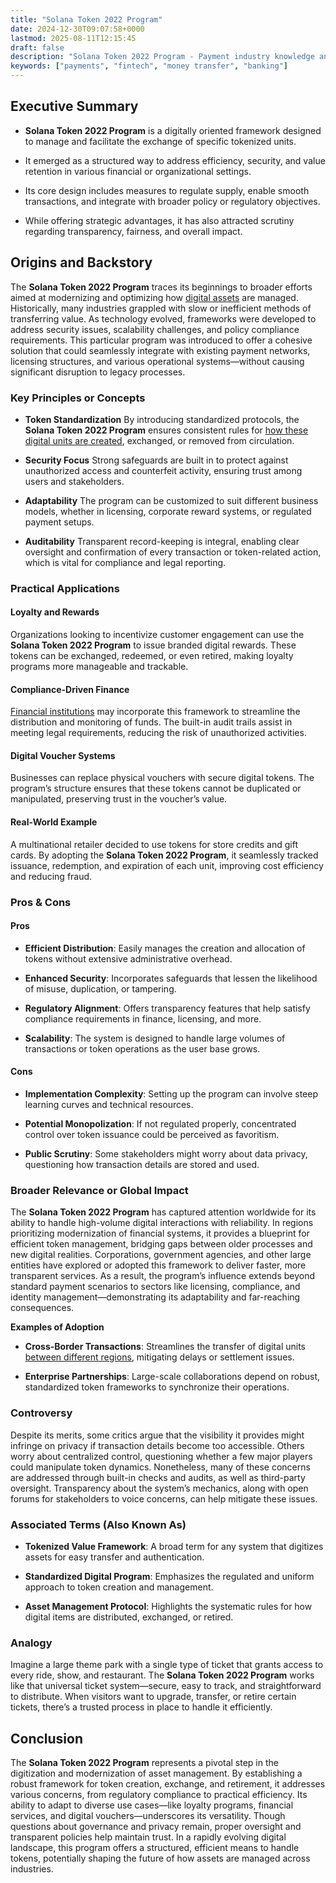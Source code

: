 ```yaml
---
title: "Solana Token 2022 Program"
date: 2024-12-30T09:07:58+0000
lastmod: 2025-08-11T12:15:45
draft: false
description: "Solana Token 2022 Program - Payment industry knowledge and insights"
keywords: ["payments", "fintech", "money transfer", "banking"]
---
```


## Executive Summary

- **Solana Token 2022 Program** is a digitally oriented framework designed to manage and facilitate the exchange of specific tokenized units.

- It emerged as a structured way to address efficiency, security, and value retention in various financial or organizational settings.

- Its core design includes measures to regulate supply, enable smooth transactions, and integrate with broader policy or regulatory objectives.

- While offering strategic advantages, it has also attracted scrutiny regarding transparency, fairness, and overall impact.

## Origins and Backstory

The **Solana Token 2022 Program** traces its beginnings to broader efforts aimed at modernizing and optimizing how [digital assets](https://faisalkhanllc.xyz/resources/payments-wiki/d/digital-assets/) are managed. Historically, many industries grappled with slow or inefficient methods of transferring value. As technology evolved, frameworks were developed to address security issues, scalability challenges, and policy compliance requirements. This particular program was introduced to offer a cohesive solution that could seamlessly integrate with existing payment networks, licensing structures, and various operational systems—without causing significant disruption to legacy processes.

### Key Principles or Concepts

- **Token Standardization** By introducing standardized protocols, the **Solana Token 2022 Program** ensures consistent rules for [how these digital units are created](https://faisalkhanllc.xyz/resources/payments-wiki/s/smart-contract/), exchanged, or removed from circulation.

- **Security Focus** Strong safeguards are built in to protect against unauthorized access and counterfeit activity, ensuring trust among users and stakeholders.

- **Adaptability** The program can be customized to suit different business models, whether in licensing, corporate reward systems, or regulated payment setups.

- **Auditability** Transparent record-keeping is integral, enabling clear oversight and confirmation of every transaction or token-related action, which is vital for compliance and legal reporting.

### Practical Applications

#### Loyalty and Rewards

Organizations looking to incentivize customer engagement can use the **Solana Token 2022 Program** to issue branded digital rewards. These tokens can be exchanged, redeemed, or even retired, making loyalty programs more manageable and trackable.

#### Compliance-Driven Finance

[Financial institutions](https://faisalkhanllc.xyz/resources/payments-wiki/f/financial-institution-fi/) may incorporate this framework to streamline the distribution and monitoring of funds. The built-in audit trails assist in meeting legal requirements, reducing the risk of unauthorized activities.

#### Digital Voucher Systems

Businesses can replace physical vouchers with secure digital tokens. The program’s structure ensures that these tokens cannot be duplicated or manipulated, preserving trust in the voucher’s value.

#### Real-World Example

A multinational retailer decided to use tokens for store credits and gift cards. By adopting the **Solana Token 2022 Program**, it seamlessly tracked issuance, redemption, and expiration of each unit, improving cost efficiency and reducing fraud.

### Pros & Cons

#### Pros

- **Efficient Distribution**: Easily manages the creation and allocation of tokens without extensive administrative overhead.

- **Enhanced Security**: Incorporates safeguards that lessen the likelihood of misuse, duplication, or tampering.

- **Regulatory Alignment**: Offers transparency features that help satisfy compliance requirements in finance, licensing, and more.

- **Scalability**: The system is designed to handle large volumes of transactions or token operations as the user base grows.

#### **Cons**

- **Implementation Complexity**: Setting up the program can involve steep learning curves and technical resources.

- **Potential Monopolization**: If not regulated properly, concentrated control over token issuance could be perceived as favoritism.

- **Public Scrutiny**: Some stakeholders might worry about data privacy, questioning how transaction details are stored and used.

### Broader Relevance or Global Impact

The **Solana Token 2022 Program** has captured attention worldwide for its ability to handle high-volume digital interactions with reliability. In regions prioritizing modernization of financial systems, it provides a blueprint for efficient token management, bridging gaps between older processes and new digital realities. Corporations, government agencies, and other large entities have explored or adopted this framework to deliver faster, more transparent services. As a result, the program’s influence extends beyond standard payment scenarios to sectors like licensing, compliance, and identity management—demonstrating its adaptability and far-reaching consequences.

**Examples of Adoption**

- **Cross-Border Transactions**: Streamlines the transfer of digital units [between different regions](https://faisalkhanllc.xyz/resources/payments-wiki/c/cross-border-payments/), mitigating delays or settlement issues.

- **Enterprise Partnerships**: Large-scale collaborations depend on robust, standardized token frameworks to synchronize their operations.

### Controversy

Despite its merits, some critics argue that the visibility it provides might infringe on privacy if transaction details become too accessible. Others worry about centralized control, questioning whether a few major players could manipulate token dynamics. Nonetheless, many of these concerns are addressed through built-in checks and audits, as well as third-party oversight. Transparency about the system’s mechanics, along with open forums for stakeholders to voice concerns, can help mitigate these issues.

### Associated Terms (Also Known As)

- **Tokenized Value Framework**: A broad term for any system that digitizes assets for easy transfer and authentication.

- **Standardized Digital Program**: Emphasizes the regulated and uniform approach to token creation and management.

- **Asset Management Protocol**: Highlights the systematic rules for how digital items are distributed, exchanged, or retired.

### Analogy

Imagine a large theme park with a single type of ticket that grants access to every ride, show, and restaurant. The **Solana Token 2022 Program** works like that universal ticket system—secure, easy to track, and straightforward to distribute. When visitors want to upgrade, transfer, or retire certain tickets, there’s a trusted process in place to handle it efficiently.

## Conclusion

The **Solana Token 2022 Program** represents a pivotal step in the digitization and modernization of asset management. By establishing a robust framework for token creation, exchange, and retirement, it addresses various concerns, from regulatory compliance to practical efficiency. Its ability to adapt to diverse use cases—like loyalty programs, financial services, and digital vouchers—underscores its versatility. Though questions about governance and privacy remain, proper oversight and transparent policies help maintain trust. In a rapidly evolving digital landscape, this program offers a structured, efficient means to handle tokens, potentially shaping the future of how assets are managed across industries.